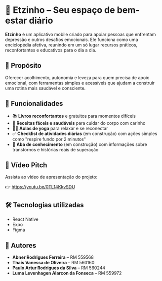 # 🌱 Etzinho – Seu espaço de bem-estar diário

**Etzinho** é um aplicativo mobile criado para apoiar pessoas que enfrentam depressão e outros desafios emocionais. Ele funciona como uma enciclopédia afetiva, reunindo em um só lugar recursos práticos, reconfortantes e educativos para o dia a dia.

## 🎯 Propósito

Oferecer acolhimento, autonomia e leveza para quem precisa de apoio emocional, com ferramentas simples e acessíveis que ajudam a construir uma rotina mais saudável e consciente.

## 📱 Funcionalidades

- 📚 **Livros reconfortantes** e gratuitos para momentos difíceis  
- 🥗 **Receitas fáceis e saudáveis** para cuidar do corpo com carinho  
- 🧘‍♀️ **Aulas de yoga** para relaxar e se reconectar  
- ✅ **Checklist de atividades diárias** (em construção) com ações simples como "respire fundo por 2 minutos"  
- 🧠 **Aba de conhecimento** (em construção) com informações sobre transtornos e histórias reais de superação

## 🎥 Vídeo Pitch

Assista ao vídeo de apresentação do projeto:

👉 https://youtu.be/0TL14KkvSDU

## 🛠️ Tecnologias utilizadas

- React Native 
- Expo 
- Figma

## 👥 Autores

- **Abner Rodrigues Ferreira** – RM 559568  
- **Thaís Vanessa de Oliveira** – RM 560160  
- **Paulo Artur Rodrigues da Silva** – RM 560244  
- **Luma Levenhagen Alarcon da Fonseca** – RM 559972
